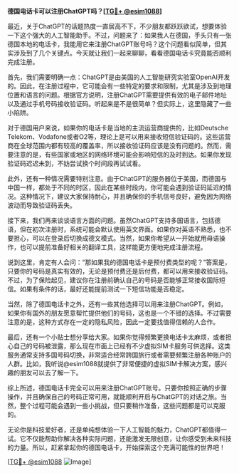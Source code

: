 **德国电话卡可以注册ChatGPT吗？[[TG💪+ @esim1088](https://t.me/s/esim1088)]**

最近，关于ChatGPT的话题热度一直居高不下，不少朋友都跃跃欲试，想要体验一下这个强大的人工智能助手。不过，问题来了：如果我人在德国，手头只有一张德国本地的电话卡，我能用它来注册ChatGPT账号吗？这个问题看似简单，但其实涉及到了几个关键点。今天就让我们一起来聊聊，看看德国电话卡究竟能否顺利完成注册。

首先，我们需要明确一点：ChatGPT是由美国的人工智能研究实验室OpenAI开发的。因此，在注册过程中，它可能会有一些特定的要求和限制，尤其是涉及到地理位置和语言的问题。根据官方说明，注册ChatGPT需要提供有效的电子邮件地址以及通过手机号码接收验证码。听起来是不是很简单？但实际上，这里隐藏了一些小陷阱。

对于德国用户来说，如果你的电话卡是当地的主流运营商提供的，比如Deutsche Telekom、Vodafone或者O2等，理论上是可以用来接收短信验证码的。这些运营商在全球范围内都有较高的覆盖率，所以接收验证码应该是没有问题的。然而，需要注意的是，有些国家或地区的网络环境可能会影响短信的及时到达。如果你发现验证码迟迟未到，不妨尝试换个时间段再试试看。

此外，还有一种情况需要特别注意。由于ChatGPT的服务器位于美国，而德国与中国一样，都处于不同的时区，因此在某些时段内，你可能会遇到验证码延迟的情况。这种情况下，建议大家保持耐心，并且确保你的手机信号良好，避免因为网络波动而导致验证码丢失。

接下来，我们再来谈谈语言方面的问题。虽然ChatGPT支持多国语言，包括德语，但在初次注册时，系统可能会默认使用英文界面。如果你对英语不熟悉，也不要担心，可以在登录后切换成德文模式。当然，如果你希望从一开始就用母语操作，也可以提前准备好相关的翻译工具，这样能更方便地完成注册流程。

说到这里，肯定有人会问：“那如果我的德国电话卡是预付费类型的呢？”答案是，只要你的号码是真实有效的，无论是预付费还是后付费，都可以用来接收验证码。不过，为了保险起见，建议你在注册前确认自己的号码是否能够正常接收国际短信。如果有条件的话，最好还能提前测试一下短信功能是否稳定。

当然，除了德国电话卡之外，还有一些其他选择可以用来注册ChatGPT。例如，如果你有国外的朋友愿意帮忙提供他们的号码，这也是一个不错的选择。不过需要注意的是，这种方式存在一定的隐私风险，因此一定要找值得信赖的人合作。

最后，还有一个小贴士想分享给大家。如果你觉得频繁更换电话卡太麻烦，或者担心自己的号码被泄露，那么现在市面上已经有不少虚拟SIM卡服务可供选择。这类服务通常支持多国号码切换，非常适合经常跨国旅行或者需要频繁注册各种账户的人群。比如，我听说@esim1088就提供了非常便捷的虚拟SIM卡解决方案，感兴趣的朋友可以去了解一下。

综上所述，德国电话卡完全可以用来注册ChatGPT账号。只要你按照正确的步骤操作，并且确保自己的号码正常可用，就能顺利开启与ChatGPT的对话之旅。当然，整个过程可能会遇到一些小挑战，但只要稍作准备，这些问题都是可以克服的。

无论你是科技爱好者，还是单纯想体验一下人工智能的魅力，ChatGPT都值得一试。它不仅能帮助你解决各种实际问题，还能激发无限创意，让你感受到未来科技的力量。所以，赶紧拿起你的德国电话卡，开始探索这个充满可能性的世界吧！

[[TG💪+ @esim1088](https://t.me/s/esim1088) ![Image](https://i.postimg.cc/4NQfJmqS/Snipaste-2025-05-13-00-14-12.png)]